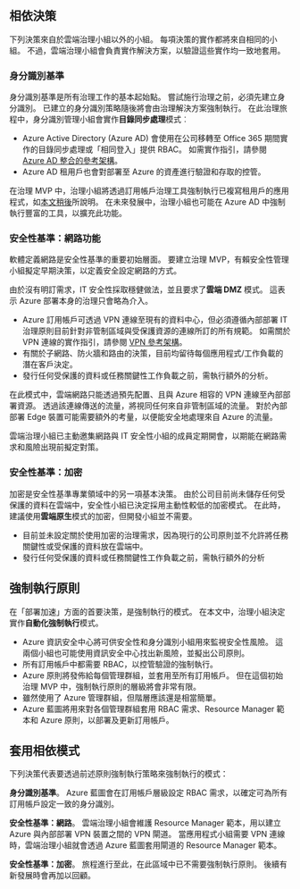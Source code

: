 <!-- TEMPLATE FILE - DO NOT ADD METADATA -->

## <a name="dependent-decisions"></a>相依決策

下列決策來自於雲端治理小組以外的小組。 每項決策的實作都將來自相同的小組。 不過，雲端治理小組會負責實作解決方案，以驗證這些實作均一致地套用。

### <a name="identity-baseline"></a>身分識別基準

身分識別基準是所有治理工作的基本起始點。 嘗試施行治理之前，必須先建立身分識別。 已建立的身分識別策略隨後將會由治理解決方案強制執行。
在此治理旅程中，身分識別管理小組會實作**目錄同步處理**模式︰

- Azure Active Directory (Azure AD) 會使用在公司移轉至 Office 365 期間實作的目錄同步處理或「相同登入」提供 RBAC。 如需實作指引，請參閱 [Azure AD 整合的參考架構](/azure/architecture/reference-architectures/identity/azure-ad)。
- Azure AD 租用戶也會對部署至 Azure 的資產進行驗證和存取的控管。

在治理 MVP 中，治理小組將透過訂用帳戶治理工具強制執行已複寫租用戶的應用程式，如[本文稍後](#subscription-model)所說明。 在未來發展中，治理小組也可能在 Azure AD 中強制執行豐富的工具，以擴充此功能。

### <a name="security-baseline-networking"></a>安全性基準：網路功能

軟體定義網路是安全性基準的重要初始層面。 要建立治理 MVP，有賴安全性管理小組擬定早期決策，以定義安全設定網路的方式。

由於沒有明訂需求，IT 安全性採取穩健做法，並且要求了**雲端 DMZ** 模式。 這表示 Azure 部署本身的治理只會略為介入。

- Azure 訂用帳戶可透過 VPN 連線至現有的資料中心，但必須遵循內部部署 IT 治理原則目前針對非管制區域與受保護資源的連線所訂的所有規範。 如需關於 VPN 連線的實作指引，請參閱 [VPN 參考架構](/azure/architecture/reference-architectures/hybrid-networking/vpn)。
- 有關於子網路、防火牆和路由的決策，目前均留待每個應用程式/工作負載的潛在客戶決定。
- 發行任何受保護的資料或任務關鍵性工作負載之前，需執行額外的分析。

在此模式中，雲端網路只能透過預先配置、且與 Azure 相容的 VPN 連線至內部部署資源。 透過該連線傳送的流量，將視同任何來自非管制區域的流量。 對於內部部署 Edge 裝置可能需要額外的考量，以便能安全地處理來自 Azure 的流量。

雲端治理小組已主動邀集網路與 IT 安全性小組的成員定期開會，以期能在網路需求和風險出現前擬定對策。

### <a name="security-baseline-encryption"></a>安全性基準：加密

加密是安全性基準專業領域中的另一項基本決策。 由於公司目前尚未儲存任何受保護的資料在雲端中，安全性小組已決定採用主動性較低的加密模式。
在此時，建議使用**雲端原生**模式的加密，但開發小組並不需要。

- 目前並未設定關於使用加密的治理需求，因為現行的公司原則並不允許將任務關鍵性或受保護的資料放在雲端中。
- 發行任何受保護的資料或任務關鍵性工作負載之前，需執行額外的分析

## <a name="policy-enforcement"></a>強制執行原則

在「部署加速」方面的首要決策，是強制執行的模式。 在本文中，治理小組決定實作**自動化強制執行**模式。

- Azure 資訊安全中心將可供安全性和身分識別小組用來監視安全性風險。 這兩個小組也可能使用資訊安全中心找出新風險，並擬出公司原則。
- 所有訂用帳戶中都需要 RBAC，以控管驗證的強制執行。
- Azure 原則將發佈給每個管理群組，並套用至所有訂用帳戶。 但在這個初始治理 MVP 中，強制執行原則的層級將會非常有限。
- 雖然使用了 Azure 管理群組，但階層應該還是相當簡單。
- Azure 藍圖將用來對各個管理群組套用 RBAC 需求、Resource Manager 範本和 Azure 原則，以部署及更新訂用帳戶。

## <a name="applying-the-dependent-patterns"></a>套用相依模式

下列決策代表要透過前述原則強制執行策略來強制執行的模式：

**身分識別基準**。 Azure 藍圖會在訂用帳戶層級設定 RBAC 需求，以確定可為所有訂用帳戶設定一致的身分識別。

**安全性基準：網路**。 雲端治理小組會維護 Resource Manager 範本，用以建立 Azure 與內部部署 VPN 裝置之間的 VPN 閘道。 當應用程式小組需要 VPN 連線時，雲端治理小組就會透過 Azure 藍圖套用閘道的 Resource Manager 範本。

**安全性基準：加密**。 旅程進行至此，在此區域中已不需要強制執行原則。 後續有新發展時會再加以回顧。

